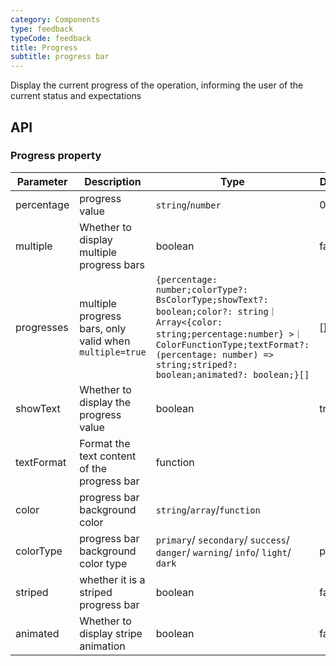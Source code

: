 ```yaml
---
category: Components
type: feedback
typeCode: feedback
title: Progress
subtitle: progress bar
---
```


Display the current progress of the operation, informing the user of the current status and expectations

## API

### Progress property

| Parameter | Description | Type | Default |
|----------|----------------------------|-------------------------------------------------------------------------------------------------------------------------------------------------------------------------------------------------------------------------------|---------|
| percentage | progress value | `string`/`number` | 0 |
| multiple | Whether to display multiple progress bars | boolean | false |
| progresses | multiple progress bars, only valid when `multiple=true` | `{percentage: number;colorType?: BsColorType;showText?: boolean;color?: string｜Array<{color: string;percentage:number} >｜ColorFunctionType;textFormat?: (percentage: number) => string;striped?: boolean;animated?: boolean;}[]` | [] |
| showText | Whether to display the progress value | boolean | true |
| textFormat | Format the text content of the progress bar | function | |
| color | progress bar background color | `string`/`array`/`function` | |
| colorType | progress bar background color type | `primary`/ `secondary`/ `success`/ `danger`/ `warning`/ `info`/ `light`/ `dark` | primary |
| striped | whether it is a striped progress bar | boolean | false |
| animated | Whether to display stripe animation | boolean | false |
